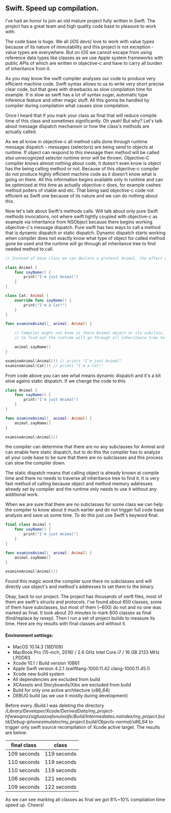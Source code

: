 ## Swift. Speed up compilation.

I’ve had an honor to join an old mature project fully written in Swift. The project has a great team and high quality code base to pleasure to work with.

The code base is huge. We all (iOS devs) love to work with value types because of its nature of immutability and this project is not exception - value types are everywhere. But on iOS we cannot escape from using reference data types like classes as we use Apple system frameworks with public APIs of which are written in objective-c and have to carry all burden of inheritance from it. 

As you may know the swift compiler analyses our code to produce very efficient machine code. Swift syntax allows to us to write very short precise clear code, but that goes with drawbacks as slow compilation time for example. It is slow as swift has a lot of syntax sugar, automatic type inference feature and other magic stuff. All this gonna be handled by compiler during compilation what causes slow compilation.

Once I heard that if you mark your class as final that will reduce compile time of this class and sometimes significantly. Oh yeah! But why? Let's talk about message dispatch mechanism or how the class's methods are actually called. 

As we all know in objective-c all method calls done through runtime message dispatch - messages (selectors) are being send to objects at runtime. If object can respond to this message then method will be called else unrecognized selector runtime error will be thrown. Objective-C compiler knows almost nothing about code, it doesn't even know is object has the being calling method or not. Because of this objective-c compiler do not produce highly efficient machine code as it doesn't know what is going on there. All this information begins available only in runtime and can be optimized at this time as actually objective-c does, for example cashes method poiters of vtable and etc. That being said objective-c code not efficient as Swift one because of its nature and we can do nothing about this.

Now let's talk about Swift's methods calls. Will talk about only pure Swift methods invocations, not where swift tightly coupled with objective-c as example via inheritance from NSObject because there begins working objective-c's message dispatch. Pure swift has two ways to call a method that is dynamic dispatch or static dispatch. Dynamic dispatch starts working when compiler does not exactly know what type of object for called method gone be used and the runtime will go through all inheritance tree to find needed method to call.

```swift
// Instead of base class we can declare a protocol Animal, the effect will be the same.

class Animal {
    func sayName() {
        print("I'm just Animal")
    }
}

class Cat: Animal {
    override func sayName() {
        print("I'm a Cat!")
    }
}

func examineAnimal(_ animal: Animal) {

    // Compiler might not know is there Animal object or its subclass, 
    // to find out the runtime will go through all inheritance tree to find needed method.

    animal.sayName()
}

examineAnimal(Animal()) // prints "I'm just Animal"
examineAnimal(Cat()) // prints "I'm a Cat!"
```

From code above you can see what means dynamic dispatch and it's a bit slow agains static dispatch. If we change the code to this


```swift
class Animal {
    func sayName() {
        print("I'm just Animal")
    }
}

func examineAnimal(_ animal: Animal) {
    animal.sayName()
}

examineAnimal(Animal())
```

the compiler can determine that there are no any subclasses for Animal and can enable here static dispatch, but to do this the compiler has to analyze all your code base to be sure that there are no subclasses and this process can slow the compiler down.

The static dispatch means that calling object is already known at compile time and there no needs to traverse all inheritance tree to find it. It is very fast method of calling because object and method memory addresses already set by compiler and the runtime only needs to use it without any additional work.

When we are sure that there are no subclasses for some class we can help the compiler to know about it much earlier and do not trigger full code base analysis and save us some time. To do this just use Swift's keyword final.

```swift
final class Animal {
    func sayName() {
        print("I'm just Animal")
    }
}

func examineAnimal(_ animal: Animal) {
    animal.sayName()
}

examineAnimal(Animal())
```

Found this magic word the compiler sure there no subclasses and will directly use object's and method's addresses to set them to the binary.


Okay, back to our project. The project has thousands of swift files, most of them are swift's structs and protocols. I've found about 650 classes, some of them have subclasses, but most of them (~600) do not and no one was marked as final. It took about 20 minutes to mark 600 classes as final (find/replace by rexep). Then I run a set of project builds to measure its time. Here are my results with final classes and without it.

#### Environment settings:

- MacOS 10.14.3 (18D109)
- MacBook Pro (15-inch, 2016) / 2.6 GHz Intel Core i7 / 16 GB 2133 MHz LPDDR3
- Xcode 10.1 / Build version 10B61
- Apple Swift version 4.2.1 (swiftlang-1000.11.42 clang-1000.11.45.1)
- Xcode new build system
- All dependencies are excluded from build
- XCAssets and Storyboards/Xibs are excluded from build
- Build for only one active architecture (x86_64)
- DEBUG build (as we use it mostly during development)

Before every /Build I was deleting the directory _/Library/Developer/Xcode/DerivedData/my_project-hfwwsqmzzsigtuazoqlonulxiafe/Build/Intermediates.noindex/my_project.build/Debug-iphonesimulator/my_project.build/Objects-normal/x86_64_ to trigger only swift source recompilation of Xcode active target. The results are below.

|final class|class|
|:-------------:|:-------------:|
| 109 seconds   | 119 seconds   |
| 110 seconds   | 119 seconds   |
| 110 seconds   | 119 seconds   |
| 106 seconds   | 121 seconds   |
| 109 seconds   | 122 seconds   |

As we can see marking all classes as final we got 8%~10% compilation time speed up. Cheers!









